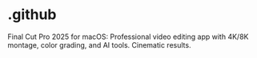 # .github
Final Cut Pro 2025 for macOS: Professional video editing app with 4K/8K montage, color grading, and AI tools. Cinematic results.
